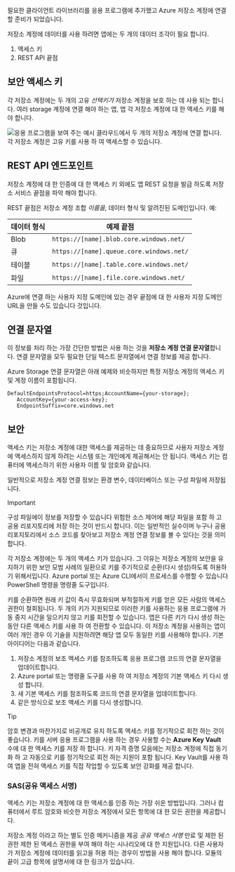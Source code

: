필요한 클라이언트 라이브러리를 응용 프로그램에 추가했고 Azure 저장소 계정에 연결할 준비가 되었습니다.

저장소 계정에 데이터를 사용 하려면 앱에는 두 개의 데이터 조각이 필요 합니다.

1. 액세스 키
1. REST API 끝점

## <a name="security-access-keys"></a>보안 액세스 키

각 저장소 계정에는 두 개의 고유 _선택키가_ 저장소 계정을 보호 하는 데 사용 되는 합니다. 여러 storage 계정에 연결 해야 하는 앱, 앱 각 저장소 계정에 대 한 액세스 키를 해야 합니다.

![응용 프로그램을 보여 주는 예시 클라우드에서 두 개의 저장소 계정에 연결 합니다. 각 저장소 계정은 고유 키를 사용 하 여 액세스할 수 있습니다.](..\media\6-multiple-accounts.png)

## <a name="rest-api-endpoint"></a>REST API 엔드포인트

저장소 계정에 대 한 인증에 대 한 액세스 키 외에도 앱 REST 요청을 발급 하도록 저장소 서비스 끝점을 파악 해야 합니다. 

REST 끝점은 저장소 계정 조합 _이름을_, 데이터 형식 및 알려진된 도메인입니다. 예: 

| 데이터 형식 | 예제 끝점 |
|-----------|------------------|
| Blob     | `https://[name].blob.core.windows.net/` |
| 큐    | `https://[name].queue.core.windows.net/` |
| 테이블     | `https://[name].table.core.windows.net/` |
| 파일     | `https://[name].file.core.windows.net/` |

Azure에 연결 하는 사용자 지정 도메인에 있는 경우 끝점에 대 한 사용자 지정 도메인 URL을 만들 수도 있습니다 것입니다.

## <a name="connection-strings"></a>연결 문자열

이 정보를 처리 하는 가장 간단한 방법은 사용 하는 것을 **저장소 계정 연결 문자열**합니다. 연결 문자열을 모두 필요한 단일 텍스트 문자열에서 연결 정보를 제공 합니다.

Azure Storage 연결 문자열은 아래 예제와 비슷하지만 특정 저장소 계정의 액세스 키 및 계정 이름이 포함됩니다.

```
DefaultEndpointsProtocol=https;AccountName={your-storage};
   AccountKey={your-access-key};
   EndpointSuffix=core.windows.net
```

## <a name="security"></a>보안

액세스 키는 저장소 계정에 대한 액세스를 제공하는 데 중요하므로 사용자 저장소 계정에 액세스하지 않게 하려는 시스템 또는 개인에게 제공해서는 안 됩니다. 액세스 키는 컴퓨터에 액세스하기 위한 사용자 이름 및 암호와 같습니다.

일반적으로 저장소 계정 연결 정보는 환경 변수, 데이터베이스 또는 구성 파일에 저장됩니다.

> [!IMPORTANT]
> 구성 파일에이 정보를 저장할 수 있습니다 위험한 소스 제어에 해당 파일을 포함 하 고 공용 리포지토리에 저장 하는 것이 반드시 합니다. 이는 일반적인 실수이며 누구나 공용 리포지토리에서 소스 코드를 찾아보고 저장소 계정 연결 정보를 볼 수 있다는 것을 의미합니다.

각 저장소 계정에는 두 개의 액세스 키가 있습니다. 그 이유는 저장소 계정의 보안을 유지하기 위한 보안 모범 사례의 일환으로 키를 주기적으로 순환(다시 생성)하도록 허용하기 위해서입니다. Azure portal 또는 Azure CLI에서이 프로세스를 수행할 수 있습니다 PowerShell 명령을 명령줄 도구입니다.

키를 순환하면 원래 키 값이 즉시 무효화되며 부적절하게 키를 얻은 모든 사람의 액세스 권한이 철회됩니다. 두 개의 키가 지원되므로 이러한 키를 사용하는 응용 프로그램에 가동 중지 시간을 일으키지 않고 키를 회전할 수 있습니다. 앱은 다른 키가 다시 생성 하는 동안 다른 액세스 키를 사용 하 여 전환할 수 있습니다. 이 저장소 계정을 사용하는 앱이 여러 개인 경우 이 기술을 지원하려면 해당 앱 모두 동일한 키를 사용해야 합니다. 기본 아이디어는 다음과 같습니다.

1. 저장소 계정의 보조 액세스 키를 참조하도록 응용 프로그램 코드의 연결 문자열을 업데이트합니다.
2. Azure portal 또는 명령줄 도구를 사용 하 여 저장소 계정의 기본 액세스 키 다시 생성 합니다.
3. 새 기본 액세스 키를 참조하도록 코드의 연결 문자열을 업데이트합니다.
4. 같은 방식으로 보조 액세스 키를 다시 생성합니다.

> [!TIP]
> 암호 변경과 마찬가지로 비공개로 유지 하도록 액세스 키를 정기적으로 회전 하는 것이 좋습니다. 키를 서버 응용 프로그램을 사용 하는 경우 사용할 수는 **Azure Key Vault** 수에 대 한 액세스 키를 저장 하 합니다. 키 자격 증명 모음에는 저장소 계정에 직접 동기화 하 고 자동으로 키를 정기적으로 회전 하는 지원이 포함 됩니다. Key Vault를 사용 하 여 앱을 전혀 액세스 키를 직접 작업할 수 있도록 보안 강화를 제공 합니다.

### <a name="shared-access-signatures-sas"></a>SAS(공유 액세스 서명)

액세스 키는 저장소 계정에 대 한 액세스를 인증 하는 가장 쉬운 방법입니다. 그러나 컴퓨터에서 루트 암호와 비슷한 저장소 계정에서 모든 항목에 대 한 모든 권한을 제공합니다.

저장소 계정 이라고 하는 별도 인증 메커니즘을 제공 _공유 액세스 서명_ 만료 및 제한 된 권한 제한 된 액세스 권한을 부여 해야 하는 시나리오에 대 한 지원입니다. 다른 사용자가 저장소 계정에 데이터를 읽고을 허용 하는 경우이 방법을 사용 해야 합니다. 모듈의 끝이 고급 항목에 설명서에 대 한 링크가 있습니다.
